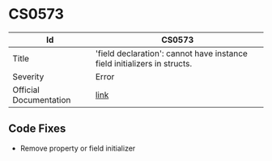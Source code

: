 # CS0573

| Id                     | CS0573                                                                    |
| ---------------------- | ------------------------------------------------------------------------- |
| Title                  | 'field declaration': cannot have instance field initializers in structs\. |
| Severity               | Error                                                                     |
| Official Documentation | [link](http://docs.microsoft.com/en-us/dotnet/csharp/misc/cs0573)         |

## Code Fixes

* Remove property or field initializer


